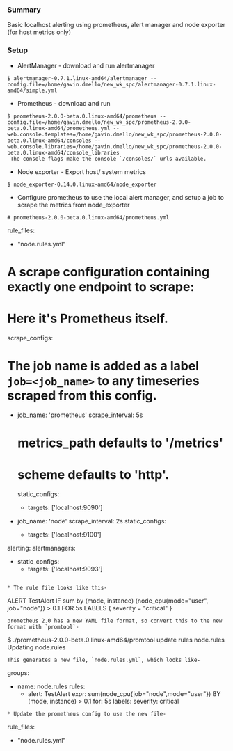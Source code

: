 ### Summary
Basic localhost alerting using prometheus, alert manager and node exporter (for host metrics only)

### Setup
* AlertManager - download and run alertmanager
```
$ alertmanager-0.7.1.linux-amd64/alertmanager --config.file=/home/gavin.dmello/new_wk_spc/alertmanager-0.7.1.linux-amd64/simple.yml
```
* Prometheus - download and run 
```
$ prometheus-2.0.0-beta.0.linux-amd64/prometheus --config.file=/home/gavin.dmello/new_wk_spc/prometheus-2.0.0-beta.0.linux-amd64/prometheus.yml --web.console.templates=/home/gavin.dmello/new_wk_spc/prometheus-2.0.0-beta.0.linux-amd64/consoles --web.console.libraries=/home/gavin.dmello/new_wk_spc/prometheus-2.0.0-beta.0.linux-amd64/console_libraries
 The console flags make the console `/consoles/` urls available.
```
* Node exporter - Export host/ system metrics
```
$ node_exporter-0.14.0.linux-amd64/node_exporter
```
* Configure prometheus to use the local alert manager, and setup a job to scrape the metrics from node_exporter
```
# prometheus-2.0.0-beta.0.linux-amd64/prometheus.yml
```
rule_files:
  - "node.rules.yml"
  

# A scrape configuration containing exactly one endpoint to scrape:
# Here it's Prometheus itself.
scrape_configs:
  # The job name is added as a label `job=<job_name>` to any timeseries scraped from this config.
  - job_name: 'prometheus'
    scrape_interval: 5s
    # metrics_path defaults to '/metrics'
    # scheme defaults to 'http'.

    static_configs:
      - targets: ['localhost:9090']

  - job_name: 'node'
    scrape_interval: 2s
    static_configs:
    - targets: ['localhost:9100']
    
alerting:
  alertmanagers:
  - static_configs:
    - targets: ['localhost:9093']
```

* The rule file looks like this-
```
ALERT TestAlert
    IF sum by (mode, instance) (node_cpu{mode="user", job="node"}) > 0.1
    FOR 5s
    LABELS {
        severity = "critical"
    }
```
prometheus 2.0 has a new YAML file format, so convert this to the new format with `promtool`-
```
$ ./prometheus-2.0.0-beta.0.linux-amd64/promtool update rules node.rules
Updating node.rules
```
This generates a new file, `node.rules.yml`, which looks like-
```
groups:
- name: node.rules
  rules:
  - alert: TestAlert
    expr: sum(node_cpu{job="node",mode="user"}) BY (mode, instance) > 0.1
    for: 5s
    labels:
      severity: critical
```
* Update the prometheus config to use the new file-
```
rule_files:
  - "node.rules.yml"
```
